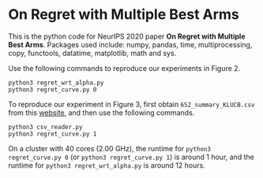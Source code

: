 # On Regret with Multiple Best Arms

This is the python code for NeurIPS 2020 paper **On Regret with Multiple Best Arms**. Packages used include: numpy, pandas, time, multiprocessing, copy, functools, datatime, matplotlib, math and sys. 

Use the following commands to reproduce our experiments in Figure 2.

```
python3 regret_wrt_alpha.py
python3 regret_curve.py 0
```

To reproduce our experiment in Figure 3, first obtain `652_summary_KLUCB.csv` from this [website](https://github.com/nextml/caption-contest-data), and then use the following commands.

```
python3 csv_reader.py
python3 regret_curve.py 1
```

On a cluster with 40 cores (2.00 GHz), the runtime for `python3 regret_curve.py 0` (or `python3 regret_curve.py 1`) is around 1 hour, and the runtime for `python3 regret_wrt_alpha.py` is around 12 hours.
